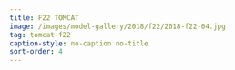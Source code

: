 ```yaml
---
title: F22 TOMCAT
image: /images/model-gallery/2018/f22/2018-f22-04.jpg
tag: tomcat-f22
caption-style: no-caption no-title
sort-order: 4
---
```

